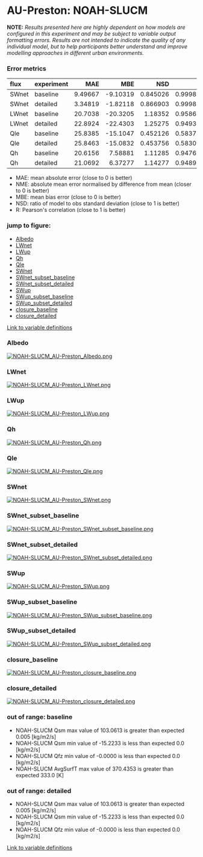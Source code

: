 # AU-Preston: NOAH-SLUCM

**NOTE:** *Results presented here are highly dependent on how models are configured in this experiment and may be subject to variable output formatting errors. Results are not intended to indicate the quality of any individual model, but to help participants better understand and improve modelling approaches in different urban environments.*

### Error metrics

| flux   | experiment   |      MAE |       MBE |      NSD |        R |
|:-------|:-------------|---------:|----------:|---------:|---------:|
| SWnet  | baseline     |  9.49667 |  -9.10319 | 0.845026 | 0.999899 |
| SWnet  | detailed     |  3.34819 |  -1.82118 | 0.866903 | 0.999899 |
| LWnet  | baseline     | 20.7038  | -20.3205  | 1.18352  | 0.958639 |
| LWnet  | detailed     | 22.8924  | -22.4303  | 1.25275  | 0.949317 |
| Qle    | baseline     | 25.8385  | -15.1047  | 0.452126 | 0.583739 |
| Qle    | detailed     | 25.8463  | -15.0832  | 0.453756 | 0.583015 |
| Qh     | baseline     | 20.6156  |   7.58881 | 1.11285  | 0.947624 |
| Qh     | detailed     | 21.0692  |   6.37277 | 1.14277  | 0.948948 |

 - MAE: mean absolute error (close to 0 is better)
 - NME: absolute mean error normalised by difference from mean  (closer to 0 is better)
 - MBE: mean bias error (close to 0 is better)
 - NSD: ratio of model to obs standard deviation (close to 1 is better)
 - R: Pearson's correlation (close to 1 is better)

### jump to figure:
 - [Albedo](#albedo)
 - [LWnet](#lwnet)
 - [LWup](#lwup)
 - [Qh](#qh)
 - [Qle](#qle)
 - [SWnet](#swnet)
 - [SWnet_subset_baseline](#swnet_subset_baseline)
 - [SWnet_subset_detailed](#swnet_subset_detailed)
 - [SWup](#swup)
 - [SWup_subset_baseline](#swup_subset_baseline)
 - [SWup_subset_detailed](#swup_subset_detailed)
 - [closure_baseline](#closure_baseline)
 - [closure_detailed](#closure_detailed)

[Link to variable definitions](../modelattrs/variable_definitions.md)

### <a name="albedo"></a>Albedo
[![NOAH-SLUCM_AU-Preston_Albedo.png](NOAH-SLUCM_AU-Preston_Albedo.png)](NOAH-SLUCM_AU-Preston_Albedo.png)

### <a name="lwnet"></a>LWnet
[![NOAH-SLUCM_AU-Preston_LWnet.png](NOAH-SLUCM_AU-Preston_LWnet.png)](NOAH-SLUCM_AU-Preston_LWnet.png)

### <a name="lwup"></a>LWup
[![NOAH-SLUCM_AU-Preston_LWup.png](NOAH-SLUCM_AU-Preston_LWup.png)](NOAH-SLUCM_AU-Preston_LWup.png)

### <a name="qh"></a>Qh
[![NOAH-SLUCM_AU-Preston_Qh.png](NOAH-SLUCM_AU-Preston_Qh.png)](NOAH-SLUCM_AU-Preston_Qh.png)

### <a name="qle"></a>Qle
[![NOAH-SLUCM_AU-Preston_Qle.png](NOAH-SLUCM_AU-Preston_Qle.png)](NOAH-SLUCM_AU-Preston_Qle.png)

### <a name="swnet"></a>SWnet
[![NOAH-SLUCM_AU-Preston_SWnet.png](NOAH-SLUCM_AU-Preston_SWnet.png)](NOAH-SLUCM_AU-Preston_SWnet.png)

### <a name="swnet_subset_baseline"></a>SWnet_subset_baseline
[![NOAH-SLUCM_AU-Preston_SWnet_subset_baseline.png](NOAH-SLUCM_AU-Preston_SWnet_subset_baseline.png)](NOAH-SLUCM_AU-Preston_SWnet_subset_baseline.png)

### <a name="swnet_subset_detailed"></a>SWnet_subset_detailed
[![NOAH-SLUCM_AU-Preston_SWnet_subset_detailed.png](NOAH-SLUCM_AU-Preston_SWnet_subset_detailed.png)](NOAH-SLUCM_AU-Preston_SWnet_subset_detailed.png)

### <a name="swup"></a>SWup
[![NOAH-SLUCM_AU-Preston_SWup.png](NOAH-SLUCM_AU-Preston_SWup.png)](NOAH-SLUCM_AU-Preston_SWup.png)

### <a name="swup_subset_baseline"></a>SWup_subset_baseline
[![NOAH-SLUCM_AU-Preston_SWup_subset_baseline.png](NOAH-SLUCM_AU-Preston_SWup_subset_baseline.png)](NOAH-SLUCM_AU-Preston_SWup_subset_baseline.png)

### <a name="swup_subset_detailed"></a>SWup_subset_detailed
[![NOAH-SLUCM_AU-Preston_SWup_subset_detailed.png](NOAH-SLUCM_AU-Preston_SWup_subset_detailed.png)](NOAH-SLUCM_AU-Preston_SWup_subset_detailed.png)

### <a name="closure_baseline"></a>closure_baseline
[![NOAH-SLUCM_AU-Preston_closure_baseline.png](NOAH-SLUCM_AU-Preston_closure_baseline.png)](NOAH-SLUCM_AU-Preston_closure_baseline.png)

### <a name="closure_detailed"></a>closure_detailed
[![NOAH-SLUCM_AU-Preston_closure_detailed.png](NOAH-SLUCM_AU-Preston_closure_detailed.png)](NOAH-SLUCM_AU-Preston_closure_detailed.png)

### out of range: baseline

 - NOAH-SLUCM Qsm max value of 103.0613 is greater than expected 0.005 [kg/m2/s]
 - NOAH-SLUCM Qsm min value of -15.2233 is less than expected 0.0 [kg/m2/s]
 - NOAH-SLUCM Qfz min value of -0.0000 is less than expected 0.0 [kg/m2/s]
 - NOAH-SLUCM AvgSurfT max value of 370.4353 is greater than expected 333.0 [K]

### out of range: detailed

 - NOAH-SLUCM Qsm max value of 103.0613 is greater than expected 0.005 [kg/m2/s]
 - NOAH-SLUCM Qsm min value of -15.2233 is less than expected 0.0 [kg/m2/s]
 - NOAH-SLUCM Qfz min value of -0.0000 is less than expected 0.0 [kg/m2/s]


[Link to variable definitions](../modelattrs/variable_definitions.md)

